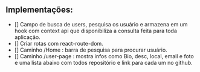 ## Implementações:

- [] Campo de busca de users, pesquisa os usuário e armazena em um hook com context api que disponibiliza a consulta feita para toda aplicação.
- [] Criar rotas com react-route-dom.
- [] Caminho /Home : barra de pesquisa para procurar usuário.
- [] Caminho /user-page : mostra infos como Bio, desc, local, email e foto e uma lista abaixo com todos repositório e link para cada um no github.
